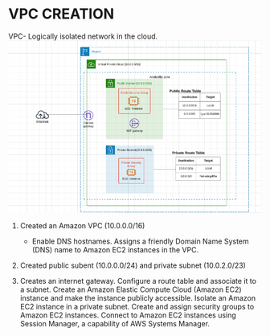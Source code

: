 # VPC CREATION

VPC- Logically isolated network in the cloud.
![Image](https://github.com/Irene890/Cloud-Tasks/blob/main/vpc%20infra.png)

1. Created an Amazon VPC (10.0.0.0/16)
   - Enable DNS hostnames.
Assigns a friendly Domain Name System (DNS) name to Amazon EC2 instances in the VPC.

3. Created public subent (10.0.0.0/24) and private subnet (10.0.2.0/23)
4. Creates an internet gateway.
Configure a route table and associate it to a subnet.
Create an Amazon Elastic Compute Cloud (Amazon EC2) instance and make the instance publicly accessible.
Isolate an Amazon EC2 instance in a private subnet.
Create and assign security groups to Amazon EC2 instances.
Connect to Amazon EC2 instances using Session Manager, a capability of AWS Systems Manager.

